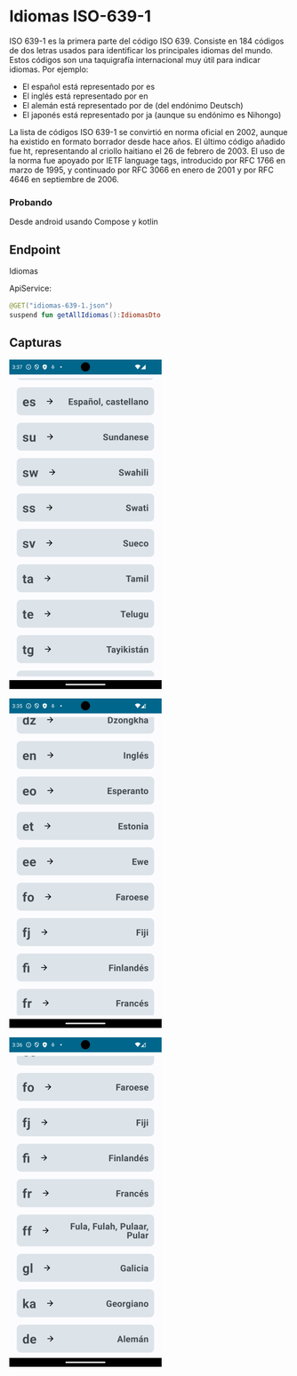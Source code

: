 # Idiomas ISO-639-1

ISO 639-1 es la primera parte del código ISO 639. Consiste en 184 códigos de dos letras usados para identificar los principales idiomas del mundo. Estos códigos son una taquigrafía internacional muy útil para indicar idiomas. Por ejemplo:

- El español está representado por es
- El inglés está representado por en
- El alemán está representado por de (del endónimo Deutsch)
- El japonés está representado por ja (aunque su endónimo es Nihongo)

La lista de códigos ISO 639-1 se convirtió en norma oficial en 2002, aunque ha existido en formato borrador desde hace años. El último código añadido fue ht, representando al criollo haitiano el 26 de febrero de 2003. El uso de la norma fue apoyado por IETF language tags, introducido por RFC 1766 en marzo de 1995, y continuado por RFC 3066 en enero de 2001 y por RFC 4646 en septiembre de 2006.

### Probando

Desde android usando Compose y kotlin

## Endpoint

[](https://juanmedina100.github.io/idiomas-iso-639-1-json/idiomas-639-1.json)Idiomas

ApiService:
```kotlin
@GET("idiomas-639-1.json")
suspend fun getAllIdiomas():IdiomasDto
```

## Capturas

![](asset/img01.png)

![](asset/img02.png)

![](asset/img03.png)
